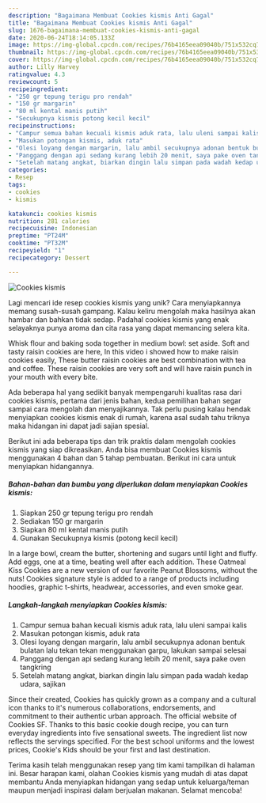 ```yaml
---
description: "Bagaimana Membuat Cookies kismis Anti Gagal"
title: "Bagaimana Membuat Cookies kismis Anti Gagal"
slug: 1676-bagaimana-membuat-cookies-kismis-anti-gagal
date: 2020-06-24T18:14:05.133Z
image: https://img-global.cpcdn.com/recipes/76b4165eea09040b/751x532cq70/cookies-kismis-foto-resep-utama.jpg
thumbnail: https://img-global.cpcdn.com/recipes/76b4165eea09040b/751x532cq70/cookies-kismis-foto-resep-utama.jpg
cover: https://img-global.cpcdn.com/recipes/76b4165eea09040b/751x532cq70/cookies-kismis-foto-resep-utama.jpg
author: Lilly Harvey
ratingvalue: 4.3
reviewcount: 5
recipeingredient:
- "250 gr tepung terigu pro rendah"
- "150 gr margarin"
- "80 ml kental manis putih"
- "Secukupnya kismis potong kecil kecil"
recipeinstructions:
- "Campur semua bahan kecuali kismis aduk rata, lalu uleni sampai kalis"
- "Masukan potongan kismis, aduk rata"
- "Olesi loyang dengan margarin, lalu ambil secukupnya adonan bentuk bulatan lalu tekan tekan menggunakan garpu, lakukan sampai selesai"
- "Panggang dengan api sedang kurang lebih 20 menit, saya pake oven tangkring"
- "Setelah matang angkat, biarkan dingin lalu simpan pada wadah kedap udara, sajikan"
categories:
- Resep
tags:
- cookies
- kismis

katakunci: cookies kismis 
nutrition: 281 calories
recipecuisine: Indonesian
preptime: "PT24M"
cooktime: "PT32M"
recipeyield: "1"
recipecategory: Dessert

---
```



![Cookies kismis](https://img-global.cpcdn.com/recipes/76b4165eea09040b/751x532cq70/cookies-kismis-foto-resep-utama.jpg)

Lagi mencari ide resep cookies kismis yang unik? Cara menyiapkannya memang susah-susah gampang. Kalau keliru mengolah maka hasilnya akan hambar dan bahkan tidak sedap. Padahal cookies kismis yang enak selayaknya punya aroma dan cita rasa yang dapat memancing selera kita.

Whisk flour and baking soda together in medium bowl: set aside. Soft and tasty raisin cookies are here, In this video i showed how to make raisin cookies easily, These butter raisin cookies are best combination with tea and coffee. These raisin cookies are very soft and will have raisin punch in your mouth with every bite.

Ada beberapa hal yang sedikit banyak mempengaruhi kualitas rasa dari cookies kismis, pertama dari jenis bahan, kedua pemilihan bahan segar sampai cara mengolah dan menyajikannya. Tak perlu pusing kalau hendak menyiapkan cookies kismis enak di rumah, karena asal sudah tahu triknya maka hidangan ini dapat jadi sajian spesial.


Berikut ini ada beberapa tips dan trik praktis dalam mengolah cookies kismis yang siap dikreasikan. Anda bisa membuat Cookies kismis menggunakan 4 bahan dan 5 tahap pembuatan. Berikut ini cara untuk menyiapkan hidangannya.

<!--inarticleads1-->

##### Bahan-bahan dan bumbu yang diperlukan dalam menyiapkan Cookies kismis:

1. Siapkan 250 gr tepung terigu pro rendah
1. Sediakan 150 gr margarin
1. Siapkan 80 ml kental manis putih
1. Gunakan Secukupnya kismis (potong kecil kecil)


In a large bowl, cream the butter, shortening and sugars until light and fluffy. Add eggs, one at a time, beating well after each addition. These Oatmeal Kiss Cookies are a new version of our favorite Peanut Blossoms, without the nuts! Cookies signature style is added to a range of products including hoodies, graphic t-shirts, headwear, accessories, and even smoke gear. 

<!--inarticleads2-->

##### Langkah-langkah menyiapkan Cookies kismis:

1. Campur semua bahan kecuali kismis aduk rata, lalu uleni sampai kalis
1. Masukan potongan kismis, aduk rata
1. Olesi loyang dengan margarin, lalu ambil secukupnya adonan bentuk bulatan lalu tekan tekan menggunakan garpu, lakukan sampai selesai
1. Panggang dengan api sedang kurang lebih 20 menit, saya pake oven tangkring
1. Setelah matang angkat, biarkan dingin lalu simpan pada wadah kedap udara, sajikan


Since their created, Cookies has quickly grown as a company and a cultural icon thanks to it&#39;s numerous collaborations, endorsements, and commitment to their authentic urban approach. The official website of Cookies SF. Thanks to this basic cookie dough recipe, you can turn everyday ingredients into five sensational sweets. The ingredient list now reflects the servings specified. For the best school uniforms and the lowest prices, Cookie&#39;s Kids should be your first and last destination. 

Terima kasih telah menggunakan resep yang tim kami tampilkan di halaman ini. Besar harapan kami, olahan Cookies kismis yang mudah di atas dapat membantu Anda menyiapkan hidangan yang sedap untuk keluarga/teman maupun menjadi inspirasi dalam berjualan makanan. Selamat mencoba!
